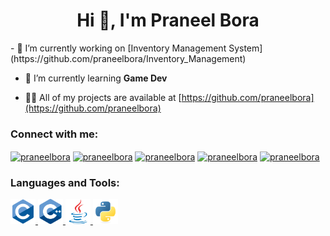<h1 align="center">Hi 👋, I'm Praneel Bora</h1>
- 🔭 I’m currently working on [Inventory Management System](https://github.com/praneelbora/Inventory_Management)

- 🌱 I’m currently learning **Game Dev**

- 👨‍💻 All of my projects are available at [https://github.com/praneelbora](https://github.com/praneelbora)

<h3 align="left">Connect with me:</h3>
<p align="left">
<a href="https://twitter.com/praneelbora" target="blank"><img align="center" src="https://raw.githubusercontent.com/rahuldkjain/github-profile-readme-generator/master/src/images/icons/Social/twitter.svg" alt="praneelbora" height="30" width="40" /></a>
<a href="https://linkedin.com/in/praneelbora" target="blank"><img align="center" src="https://raw.githubusercontent.com/rahuldkjain/github-profile-readme-generator/master/src/images/icons/Social/linked-in-alt.svg" alt="praneelbora" height="30" width="40" /></a>
<a href="https://instagram.com/praneelbora" target="blank"><img align="center" src="https://raw.githubusercontent.com/rahuldkjain/github-profile-readme-generator/master/src/images/icons/Social/instagram.svg" alt="praneelbora" height="30" width="40" /></a>
<a href="https://www.hackerrank.com/praneelbora" target="blank"><img align="center" src="https://raw.githubusercontent.com/rahuldkjain/github-profile-readme-generator/master/src/images/icons/Social/hackerrank.svg" alt="praneelbora" height="30" width="40" /></a>
<a href="https://discord.gg/praneelbora" target="blank"><img align="center" src="https://raw.githubusercontent.com/rahuldkjain/github-profile-readme-generator/master/src/images/icons/Social/discord.svg" alt="praneelbora" height="30" width="40" /></a>
</p>

<h3 align="left">Languages and Tools:</h3>
<p align="left"> <a href="https://www.cprogramming.com/" target="_blank" rel="noreferrer"> <img src="https://raw.githubusercontent.com/devicons/devicon/master/icons/c/c-original.svg" alt="c" width="40" height="40"/> </a> <a href="https://www.w3schools.com/cpp/" target="_blank" rel="noreferrer"> <img src="https://raw.githubusercontent.com/devicons/devicon/master/icons/cplusplus/cplusplus-original.svg" alt="cplusplus" width="40" height="40"/> </a> <a href="https://www.java.com" target="_blank" rel="noreferrer"> <img src="https://raw.githubusercontent.com/devicons/devicon/master/icons/java/java-original.svg" alt="java" width="40" height="40"/> </a> <a href="https://www.python.org" target="_blank" rel="noreferrer"> <img src="https://raw.githubusercontent.com/devicons/devicon/master/icons/python/python-original.svg" alt="python" width="40" height="40"/> </a> </p>
